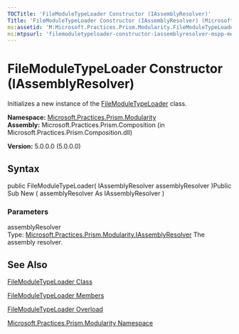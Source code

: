 ```yaml
---
TOCTitle: 'FileModuleTypeLoader Constructor (IAssemblyResolver)'
Title: 'FileModuleTypeLoader Constructor (IAssemblyResolver) (Microsoft.Practices.Prism.Modularity)'
ms:assetid: 'M:Microsoft.Practices.Prism.Modularity.FileModuleTypeLoader.\#ctor(Microsoft.Practices.Prism.Modularity.IAssemblyResolver)'
ms:mtpsurl: 'filemoduletypeloader-constructor-iassemblyresolver-mspp-modularity.md'
---
```


# FileModuleTypeLoader Constructor (IAssemblyResolver)

Initializes a new instance of the [FileModuleTypeLoader](https://msdn.microsoft.com/library/microsoft.practices.prism.modularity.filemoduletypeloader) class.

**Namespace:** [Microsoft.Practices.Prism.Modularity](https://msdn.microsoft.com/library/microsoft.practices.prism.modularity)
**Assembly:** Microsoft.Practices.Prism.Composition (in Microsoft.Practices.Prism.Composition.dll)

**Version:** 5.0.0.0 (5.0.0.0)

## Syntax
public FileModuleTypeLoader( IAssemblyResolver assemblyResolver )Public Sub New ( assemblyResolver As IAssemblyResolver )

### Parameters

assemblyResolver  
Type: [Microsoft.Practices.Prism.Modularity.IAssemblyResolver](https://msdn.microsoft.com/library/microsoft.practices.prism.modularity.iassemblyresolver)
The assembly resolver.

## See Also
[FileModuleTypeLoader Class](https://msdn.microsoft.com/library/microsoft.practices.prism.modularity.filemoduletypeloader)

[FileModuleTypeLoader Members](https://msdn.microsoft.com/allmembers.t:microsoft.practices.prism.modularity.filemoduletypeloader)

[FileModuleTypeLoader Overload](https://msdn.microsoft.com/overload:microsoft.practices.prism.modularity.filemoduletypeloader.)

[Microsoft.Practices.Prism.Modularity Namespace](https://msdn.microsoft.com/library/microsoft.practices.prism.modularity)
